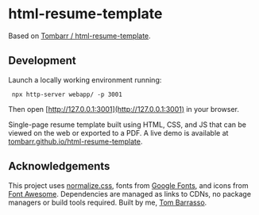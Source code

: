 # html-resume-template

Based on [Tombarr / html-resume-template](https://github.com/Tombarr/html-resume-template).

## Development

Launch a locally working environment running:

` npx http-server webapp/ -p 3001`

Then open [http://127.0.0.1:3001](http://127.0.0.1:3001) in your browser.

Single-page resume template built using HTML, CSS, and JS that can be viewed on the web or exported to a PDF.
A live demo is available at [tombarr.github.io/html-resume-template](https://tombarr.github.io/html-resume-template/).

## Acknowledgements

This project uses [normalize.css](https://github.com/necolas/normalize.css), fonts from [Google Fonts](https://fonts.google.com/), and icons from [Font Awesome](https://fortawesome.github.io/Font-Awesome/). Dependencies are managed as links to CDNs, no package managers or build tools required. Built by me, [Tom Barrasso](https://barrasso.me).
